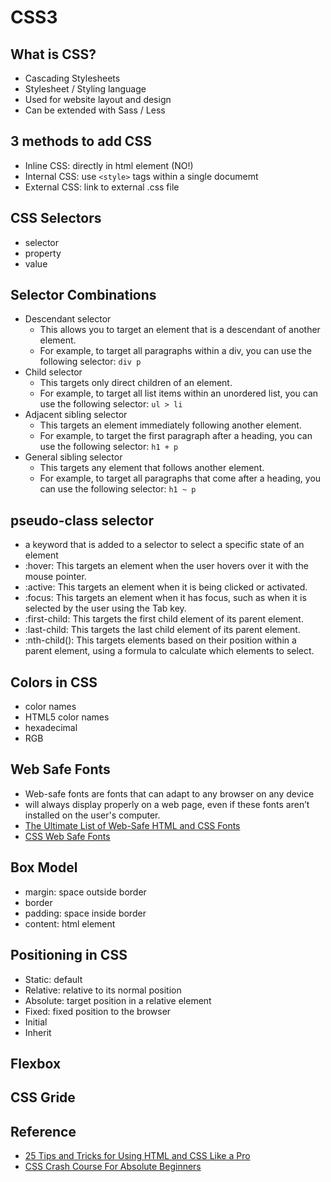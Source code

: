 # CSS3

## What is CSS?

- Cascading Stylesheets
- Stylesheet / Styling language
- Used for website layout and design
- Can be extended with Sass / Less

## 3 methods to add CSS

- Inline CSS: directly in html element (NO!)
- Internal CSS: use `<style>` tags within a single documemt
- External CSS: link to external .css file

## CSS Selectors

- selector
- property
- value

## Selector Combinations

- Descendant selector
  - This allows you to target an element that is a descendant of another element. 
  - For example, to target all paragraphs within a div, you can use the following selector: `div p`
- Child selector
  - This targets only direct children of an element. 
  - For example, to target all list items within an unordered list, you can use the following selector: `ul > li`
- Adjacent sibling selector
  - This targets an element immediately following another element. 
  - For example, to target the first paragraph after a heading, you can use the following selector: `h1 + p`
- General sibling selector
  - This targets any element that follows another element. 
  - For example, to target all paragraphs that come after a heading, you can use the following selector: `h1 ~ p`

## pseudo-class selector

- a keyword that is added to a selector to select a specific state of an element
- :hover: This targets an element when the user hovers over it with the mouse pointer.
- :active: This targets an element when it is being clicked or activated.
- :focus: This targets an element when it has focus, such as when it is selected by the user using the Tab key.
- :first-child: This targets the first child element of its parent element.
- :last-child: This targets the last child element of its parent element.
- :nth-child(): This targets elements based on their position within a parent element, using a formula to calculate which elements to select.

## Colors in CSS

- color names
- HTML5 color names
- hexadecimal
- RGB

## Web Safe Fonts

- Web-safe fonts are fonts that can adapt to any browser on any device
- will always display properly on a web page, even if these fonts aren’t installed on the user's computer.
- [The Ultimate List of Web-Safe HTML and CSS Fonts](https://blog.hubspot.com/website/web-safe-html-css-fonts)
- [CSS Web Safe Fonts](https://www.w3schools.com/cssref/css_websafe_fonts.php)

## Box Model

- margin: space outside border
- border
- padding: space inside border
- content: html element

## Positioning in CSS

- Static: default
- Relative: relative to its normal position
- Absolute: target position in a relative element
- Fixed: fixed position to the browser
- Initial
- Inherit

## Flexbox

## CSS Gride

## Reference

- [25 Tips and Tricks for Using HTML and CSS Like a Pro](https://1drv.ms/b/s!AhqSA0q1bsCW90xhDOs1r_0VG1cw?e=LfAaiM)
- [CSS Crash Course For Absolute Beginners](https://www.youtube.com/watch?v=yfoY53QXEnI)
